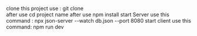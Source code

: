 clone this project use : git clone  
after use cd project name
after use npm install 
start Server use this command : npx json-server --watch db.json --port 8080
start client use this command: npm run dev 
